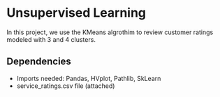 # Unsupervised Learning

In this project, we use the KMeans algrothim to review customer ratings modeled with 3 and 4 clusters.

## Dependencies

* Imports needed: Pandas, HVplot, Pathlib, SkLearn
* service_ratings.csv file (attached)
